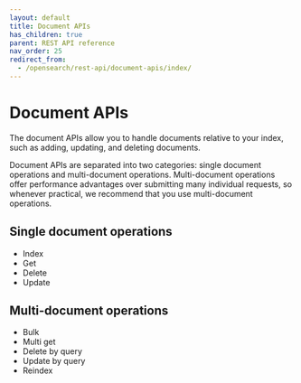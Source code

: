 ```yaml
---
layout: default
title: Document APIs
has_children: true
parent: REST API reference
nav_order: 25
redirect_from:
  - /opensearch/rest-api/document-apis/index/
---
```


# Document APIs

The document APIs allow you to handle documents relative to your index, such as adding, updating, and deleting documents.

Document APIs are separated into two categories: single document operations and multi-document operations. Multi-document operations offer performance advantages over submitting many individual requests, so whenever practical, we recommend that you use multi-document operations.

## Single document operations

- Index
- Get
- Delete
- Update

## Multi-document operations

- Bulk
- Multi get
- Delete by query
- Update by query
- Reindex
